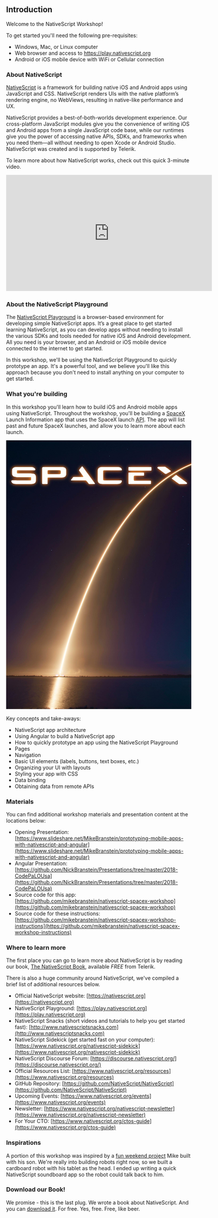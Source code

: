## Introduction

Welcome to the NativeScript Workshop!

To get started you'll need the following pre-requisites:

* Windows, Mac, or Linux computer
* Web browser and access to https://play.nativescript.org
* Android or iOS mobile device with WiFi or Cellular connection

### About NativeScript

[NativeScript](https://nativescript.org) is a framework for building native iOS and Android apps using JavaScript and CSS. NativeScript renders UIs with the native platform’s rendering engine, no WebViews, resulting in native-like performance and UX.

NativeScript provides a best-of-both-worlds development experience. Our cross-platform JavaScript modules give you the convenience of writing iOS and Android apps from a single JavaScript code base, while our runtimes give you the power of accessing native APIs, SDKs, and frameworks when you need them—all without needing to open Xcode or Android Studio. NativeScript was created and is supported by Telerik.

To learn more about how NativeScript works, check out this quick 3-minute video.

<iframe width="560" height="315" src="https://www.youtube.com/embed/I3_ZnWTj-NA?rel=0" frameborder="0" allow="autoplay; encrypted-media" allowfullscreen></iframe>

### About the NativeScript Playground

The [NativeScript Playground](https://play.nativescript.org) is a browser-based environment for developing simple NativeScript apps. It’s a great place to get started learning NativeScript, as you can develop apps without needing to install the various SDKs and tools needed for native iOS and Android development. All you need is your browser, and an Android or iOS mobile device connected to the internet to get started. 

In this workshop, we'll be using the NativeScript Playground to quickly prototype an app. It's a powerful tool, and we believe you'll like this approach because you don't need to install anything on your computer to get started.

### What you're building

In this workshop you'll learn how to build iOS and Android mobile apps using NativeScript. Throughout the workshop, you'll be building a [SpaceX](https://spacex.com) Launch Information app that uses the SpaceX launch [API](https://api.spacexdata.com/v2/launches). The app will list past and future SpaceX launches, and allow you to learn more about each launch. 

<img src="images/chapter0/SpaceX_home.jpg" class="img-small" />

Key concepts and take-aways:

* NativeScript app architecture
* Using Angular to build a NativeScript app
* How to quickly prototype an app using the NativeScript Playground
* Pages
* Navigation
* Basic UI elements (labels, buttons, text boxes, etc.)
* Organizing your UI with layouts
* Styling your app with CSS
* Data binding
* Obtaining data from remote APIs

### Materials

You can find additional workshop materials and presentation content at the locations below:

* Opening Presentation: [https://www.slideshare.net/MikeBranstein/prototyping-mobile-apps-with-nativescript-and-angular](https://www.slideshare.net/MikeBranstein/prototyping-mobile-apps-with-nativescript-and-angular)
* Angular Presentation: [https://github.com/NickBranstein/Presentations/tree/master/2018-CodePaLOUsa](https://github.com/NickBranstein/Presentations/tree/master/2018-CodePaLOUsa)
* Source code for this app: [https://github.com/mikebranstein/nativescript-spacex-workshop](https://github.com/mikebranstein/nativescript-spacex-workshop)
* Source code for these instructions: [https://github.com/mikebranstein/nativescript-spacex-workshop-instructions](https://github.com/mikebranstein/nativescript-spacex-workshop-instructions)

### Where to learn more

The first place you can go to learn more about NativeScript is by reading our book, [The NativeScript Book](https://nativescript.org/book), available *FREE* from Telerik. 

There is also a huge community around NativeScript, we've compiled a brief list of additional resources below. 

* Official NativeScript website: [https://nativescript.org](https://nativescript.org)
* NativeScript Playground: [https://play.nativescript.org](https://play.nativescript.org)
* NativeScript Snacks (short videos and tutorials to help you get started fast): [http://www.nativescriptsnacks.com](http://www.nativescriptsnacks.com)
* NativeScript Sidekick (get started fast on your computer): [https://www.nativescript.org/nativescript-sidekick](https://www.nativescript.org/nativescript-sidekick)
* NativeScript Discourse Forum: [https://discourse.nativescript.org/](https://discourse.nativescript.org/)
* Official Resources List: [https://www.nativescript.org/resources](https://www.nativescript.org/resources)
* GitHub Repository: [https://github.com/NativeScript/NativeScript](https://github.com/NativeScript/NativeScript)
* Upcoming Events: [https://www.nativescript.org/events](https://www.nativescript.org/events)
* Newsletter: [https://www.nativescript.org/nativescript-newsletter](https://www.nativescript.org/nativescript-newsletter)
* For Your CTO: [https://www.nativescript.org/ctos-guide](https://www.nativescript.org/ctos-guide)

### Inspirations

A portion of this workshop was inspired by a [fun weekend project](https://brosteins.com/2016/03/26/nativescript-mobile-app-kids/) Mike built with his son. We're really into building robots right now, so we built a cardboard robot with his tablet as the head. I ended up writing a quick NativeScript soundboard app so the robot could talk back to him.

### Download our Book!

We promise - this is the last plug. We wrote a book about NativeScript. And you can [download it](https://nativescript.org/book). For free. Yes, free. Free, like beer. 